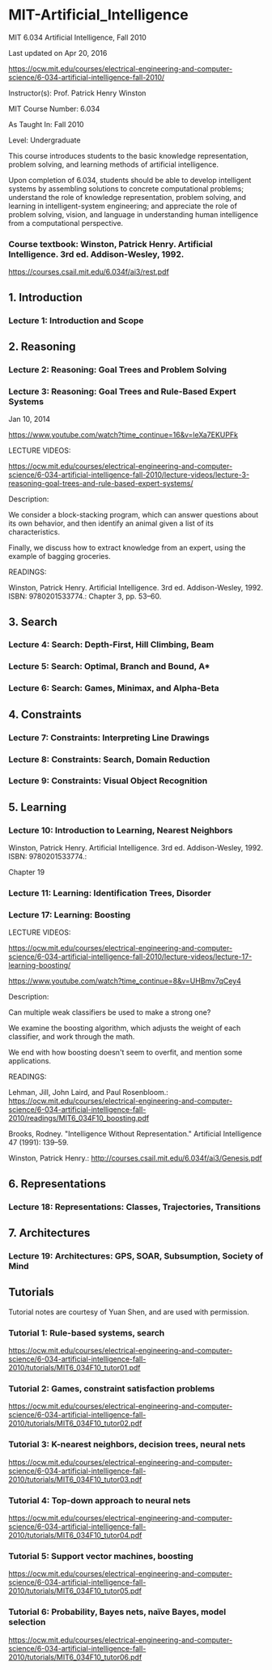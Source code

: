 # MIT-Artificial_Intelligence
MIT 6.034 Artificial Intelligence, Fall 2010

Last updated on Apr 20, 2016

https://ocw.mit.edu/courses/electrical-engineering-and-computer-science/6-034-artificial-intelligence-fall-2010/

Instructor(s):
Prof. Patrick Henry Winston

MIT Course Number:
6.034

As Taught In:
Fall 2010

Level:
Undergraduate

This course introduces students to the basic knowledge representation, problem solving, and learning methods of artificial intelligence. 

Upon completion of 6.034, students should be able to develop intelligent systems by assembling solutions to concrete computational problems; understand the role of knowledge representation, problem solving, and learning in intelligent-system engineering; and appreciate the role of problem solving, vision, and language in understanding human intelligence from a computational perspective.

### Course textbook: Winston, Patrick Henry. Artificial Intelligence. 3rd ed. Addison-Wesley, 1992.

https://courses.csail.mit.edu/6.034f/ai3/rest.pdf

## 1. Introduction

### Lecture 1: Introduction and Scope

## 2. Reasoning


### Lecture 2: Reasoning: Goal Trees and Problem Solving

### Lecture 3: Reasoning: Goal Trees and Rule-Based Expert Systems

Jan 10, 2014

https://www.youtube.com/watch?time_continue=16&v=leXa7EKUPFk


LECTURE VIDEOS:

https://ocw.mit.edu/courses/electrical-engineering-and-computer-science/6-034-artificial-intelligence-fall-2010/lecture-videos/lecture-3-reasoning-goal-trees-and-rule-based-expert-systems/

Description: 

We consider a block-stacking program, which can answer questions about its own behavior, and then identify an animal given a list of its characteristics. 

Finally, we discuss how to extract knowledge from an expert, using the example of bagging groceries.


READINGS:

Winston, Patrick Henry. Artificial Intelligence. 3rd ed. Addison-Wesley, 1992. ISBN: 9780201533774.:
Chapter 3, pp. 53–60.

## 3. Search

### Lecture 4: Search: Depth-First, Hill Climbing, Beam

### Lecture 5: Search: Optimal, Branch and Bound, A*

### Lecture 6: Search: Games, Minimax, and Alpha-Beta

## 4. Constraints

### Lecture 7: Constraints: Interpreting Line Drawings

### Lecture 8: Constraints: Search, Domain Reduction

### Lecture 9: Constraints: Visual Object Recognition

## 5. Learning


### Lecture 10: Introduction to Learning, Nearest Neighbors

Winston, Patrick Henry. Artificial Intelligence. 3rd ed. Addison-Wesley, 1992. ISBN: 9780201533774.:

Chapter 19

### Lecture 11: Learning: Identification Trees, Disorder




### Lecture 17: Learning: Boosting

LECTURE VIDEOS:

https://ocw.mit.edu/courses/electrical-engineering-and-computer-science/6-034-artificial-intelligence-fall-2010/lecture-videos/lecture-17-learning-boosting/

https://www.youtube.com/watch?time_continue=8&v=UHBmv7qCey4


Description: 

Can multiple weak classifiers be used to make a strong one? 

We examine the boosting algorithm, which adjusts the weight of each classifier, and work through the math. 

We end with how boosting doesn't seem to overfit, and mention some applications.



READINGS:

Lehman, Jill, John Laird, and Paul Rosenbloom.:
https://ocw.mit.edu/courses/electrical-engineering-and-computer-science/6-034-artificial-intelligence-fall-2010/readings/MIT6_034F10_boosting.pdf


Brooks, Rodney. "Intelligence Without Representation." Artificial Intelligence 47 (1991): 139–59.

Winston, Patrick Henry.:
http://courses.csail.mit.edu/6.034f/ai3/Genesis.pdf

## 6. Representations

### Lecture 18: Representations: Classes, Trajectories, Transitions

## 7. Architectures

### Lecture 19: Architectures: GPS, SOAR, Subsumption, Society of Mind


## Tutorials

Tutorial notes are courtesy of Yuan Shen, and are used with permission.

### Tutorial 1: Rule-based systems, search

https://ocw.mit.edu/courses/electrical-engineering-and-computer-science/6-034-artificial-intelligence-fall-2010/tutorials/MIT6_034F10_tutor01.pdf

### Tutorial 2: Games, constraint satisfaction problems

https://ocw.mit.edu/courses/electrical-engineering-and-computer-science/6-034-artificial-intelligence-fall-2010/tutorials/MIT6_034F10_tutor02.pdf

### Tutorial 3: K-nearest neighbors, decision trees, neural nets


https://ocw.mit.edu/courses/electrical-engineering-and-computer-science/6-034-artificial-intelligence-fall-2010/tutorials/MIT6_034F10_tutor03.pdf

### Tutorial 4: Top-down approach to neural nets

https://ocw.mit.edu/courses/electrical-engineering-and-computer-science/6-034-artificial-intelligence-fall-2010/tutorials/MIT6_034F10_tutor04.pdf

### Tutorial 5: Support vector machines, boosting

https://ocw.mit.edu/courses/electrical-engineering-and-computer-science/6-034-artificial-intelligence-fall-2010/tutorials/MIT6_034F10_tutor05.pdf

### Tutorial 6: Probability, Bayes nets, naïve Bayes, model selection

https://ocw.mit.edu/courses/electrical-engineering-and-computer-science/6-034-artificial-intelligence-fall-2010/tutorials/MIT6_034F10_tutor06.pdf


